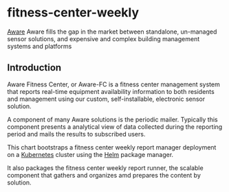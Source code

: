 # fitness-center-weekly

[Aware](https://www.aware.buildinglink.com/) Aware fills the gap in the market between standalone, 
un-managed sensor solutions, and expensive and complex building management systems and platforms

## Introduction

Aware Fitness Center, or Aware-FC is a fitness center management system that reports real-time equipment 
availability information to both residents and management using our custom, self-installable, electronic 
sensor solution.

A component of many Aware solutions is the periodic mailer. Typically this component presents a analytical
 view of data collected during the reporting period and mails the results to subscribed users. 

This chart bootstraps a fitness center weekly report manager deployment on a [Kubernetes](http://kubernetes.io) 
cluster using the [Helm](https://helm.sh) package manager.

It also packages the fitness center weekly report runner, the scalable component that gathers and 
organizes amd prepares the content by solution.

